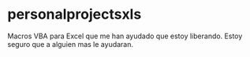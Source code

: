 # personalprojectsxls
Macros VBA para Excel que me han ayudado que estoy liberando. Estoy seguro que a alguien mas le ayudaran. 
